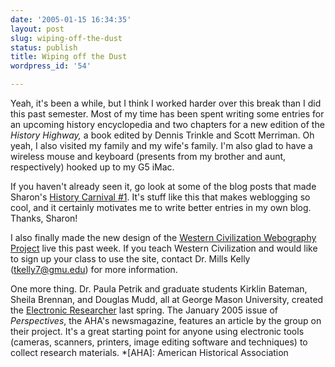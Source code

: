 ```yaml
---
date: '2005-01-15 16:34:35'
layout: post
slug: wiping-off-the-dust
status: publish
title: Wiping off the Dust
wordpress_id: '54'

---
```


Yeah, it's been a while, but I think I worked harder over this break than I did this past semester. Most of my time has been spent writing some entries for an upcoming history encyclopedia and two chapters for a new edition of the _History Highway,_ a book edited by Dennis Trinkle and Scott Merriman. Oh yeah, I also visited my family and my wife's family. I'm also glad to have a wireless mouse and keyboard (presents from my brother and aunt, respectively) hooked up to my G5 iMac.




If you haven't already seen it, go look at some of the blog posts that made Sharon's [History Carnival #1](http://www.earlymodernweb.org.uk/emn/index.php/archives/2005/01/history-carnival-1/). It's stuff like this that makes weblogging so cool, and it certainly motivates me to write better entries in my own blog. Thanks, Sharon!




I also finally made the new design of the [Western Civilization Webography Project](http://chnm.gmu.edu/webography/) live this past week. If you teach Western Civilization and would like to sign up your class to use the site, contact Dr. Mills Kelly (tkelly7@gmu.edu) for more information.




One more thing. Dr. Paula Petrik and graduate students Kirklin Bateman, Sheila Brennan, and Douglas Mudd, all at George Mason University, created the [Electronic Researcher](http://www.archiva.net/electronicresearcher/) last spring. The January 2005 issue of _Perspectives_, the AHA's newsmagazine, features an article by the group on their project. It's a great starting point for anyone using electronic tools (cameras, scanners, printers, image editing software and techniques) to collect research materials.
  *[AHA]: American Historical Association
